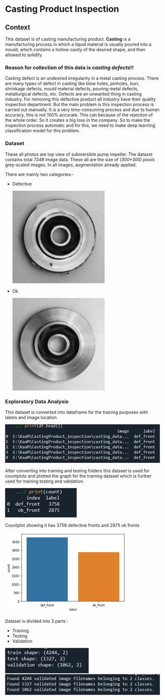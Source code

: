 # Casting Product Inspection

## Context
This dataset is of casting manufacturing product.
**Casting** is a manufacturing process in which a liquid material is usually poured into a mould, which contains a hollow cavity of the desired shape, and then allowed to solidify.

### Reason for collection of this data is _casting defects_!!
Casting defect is an undesired irregularity in a metal casting process.
There are many types of defect in casting like blow holes, pinholes, burr, shrinkage defects, mould material defects, pouring metal defects, metallurgical defects, etc.
Defects are an unwanted thing in casting industry. For removing this defective product all industry have their quality inspection department. But the main problem is this inspection process is carried out manually. It is a very time-consuming process and due to human accuracy, this is not 100% accurate. This can because of the rejection of the whole order. So it creates a big loss in the company.
So to make the inspection process automatic and for this, we need to make deep learning classification model for this problem.

### Dataset
These all photos are top view of submersible pump impeller.
The dataset contains total _7348_ image data. These all are the size of _(300*300) pixels_ grey-scaled images. In all images, augmentation already applied.


There are mainly two categories:-
* Defective


  ![Defective](https://github.com/pranaymohadikar/CastingProductInspection/blob/main/defective.jpeg)
* Ok


  ![Ok](https://github.com/pranaymohadikar/CastingProductInspection/blob/62492d2e3ee2f6a25a9d8426c289d521b46a379d/ok.jpeg)


### Exploratory Data Analysis
This dataset is converted into dataframe for the training purposes with labels and image location


![DF](https://github.com/pranaymohadikar/CastingProductInspection/blob/main/dataframe.png)

After converting into training and testing folders this dataset is used for countplots and plotted the graph for the training dataset which is further used for training testing and validation.

![count](https://github.com/pranaymohadikar/CastingProductInspection/blob/main/counts.png)

Countplot showing it has 3758 defective fronts and 2875 ok fronts

![cntplt](https://github.com/pranaymohadikar/CastingProductInspection/blob/main/countplot.png)

Dataset is divided into 3 parts :
* Training
* Testing
* Validation

![shapes](https://github.com/pranaymohadikar/CastingProductInspection/blob/main/shapes.png)
![datas](https://github.com/pranaymohadikar/CastingProductInspection/blob/main/train_test_val.png)





